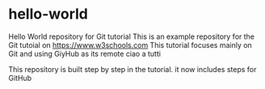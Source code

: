# hello-world
Hello World repository for Git tutorial
This is an example repository for the Git tutoial on https://www.w3schools.com
This tutorial focuses mainly on Git and using GiyHub as its remote
ciao a tutti

This repository is built step by step in the tutorial.
it now includes steps for GitHub
